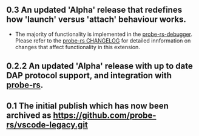 
## 0.3 An updated 'Alpha' release that redefines how 'launch' versus 'attach' behaviour works.
- The majority of functionality is implemented in the [probe-rs-debugger](https://github.com/probe-rs/probe-rs/tree/master/debugger). Please refer to the [probe-rs CHANGELOG](https://github.com/probe-rs/probe-rs/blob/master/CHANGELOG.md) for detailed innformation on changes that affect functionality in this extension.


## 0.2.2 An updated 'Alpha' release with up to date DAP protocol support, and integration with [probe-rs](https://github.com/probe-rs/probe-rs). 

## 0.1 The initial publish which has now been archived as https://github.com/probe-rs/vscode-legacy.git
